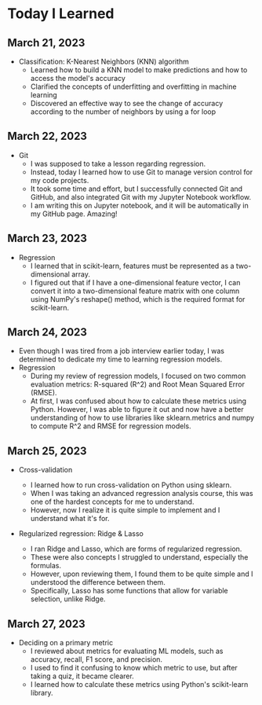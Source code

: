 # Today I Learned

## March 21, 2023

- Classification: K-Nearest Neighbors (KNN) algorithm
  - Learned how to build a KNN model to make predictions and how to access the model's accuracy
  - Clarified the concepts of underfitting and overfitting in machine learning
  - Discovered an effective way to see the change of accuracy according to the number of neighbors by using a for loop

## March 22, 2023

- Git
  - I was supposed to take a lesson regarding regression.
  - Instead, today I learned how to use Git to manage version control for my code projects.
  - It took some time and effort, but I successfully connected Git and GitHub, and also integrated Git with my Jupyter Notebook workflow.
  - I am writing this on Jupyter notebook, and it will be automatically in my GitHub page. Amazing!
  
## March 23, 2023

- Regression
  - I learned that in scikit-learn, features must be represented as a two-dimensional array.
  - I figured out that if I have a one-dimensional feature vector, I can convert it into a two-dimensional feature matrix with one column using NumPy's reshape() method, which is the required format for scikit-learn.

## March 24, 2023

- Even though I was tired from a job interview earlier today, I was determined to dedicate my time to learning regression models.
- Regression
  - During my review of regression models, I focused on two common evaluation metrics: R-squared (R^2) and Root Mean Squared Error (RMSE).
  - At first, I was confused about how to calculate these metrics using Python. However, I was able to figure it out and now have a better understanding of how to use libraries like sklearn.metrics and numpy to compute R^2 and RMSE for regression models.
  
## March 25, 2023

- Cross-validation
  - I learned how to run cross-validation on Python using sklearn.
  - When I was taking an advanced regression analysis course, this was one of the hardest concepts for me to understand.
  - However, now I realize it is quite simple to implement and I understand what it's for.

- Regularized regression: Ridge & Lasso
  - I ran Ridge and Lasso, which are forms of regularized regression.
  - These were also concepts I struggled to understand, especially the formulas.
  - However, upon reviewing them, I found them to be quite simple and I understood the difference between them.
  - Specifically, Lasso has some functions that allow for variable selection, unlike Ridge.
  
## March 27, 2023

- Deciding on a primary metric
  - I reviewed about metrics for evaluating ML models, such as accuracy, recall, F1 score, and precision.
  - I used to find it confusing to know which metric to use, but after taking a quiz, it became clearer.
  - I learned how to calculate these metrics using Python's scikit-learn library.
